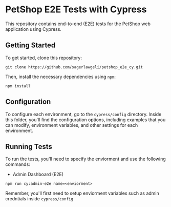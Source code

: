 
# PetShop E2E Tests with Cypress

This repository contains end-to-end (E2E) tests for the PetShop web application using Cypress. 

## Getting Started

To get started, clone this repository:

```
git clone https://github.com/sagerlawgeli/petshop_e2e_cy.git
```

Then, install the necessary dependencies using `npm`:

```
npm install
```

## Configuration

To configure each environment, go to the `cypress/config` directory. Inside this folder, you'll find the configuration options, including examples that you can modify, environment variables, and other settings for each environment.


## Running Tests

To run the tests, you'll need to specify the enviorment and use the following commands:

* Admin Dashboard (E2E)

```
npm run cy:admin-e2e name=<enviorment>
```

Remember, you'll first need to setup enviorment variables such as admin credntials inside `cypress/config` 
